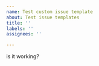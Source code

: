 ```yaml
---
name: Test custom issue template
about: Test issue templates
title: ''
labels: ''
assignees: ''

---
```


is it working?
